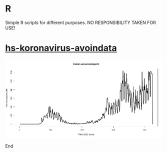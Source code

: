 # R

Simple R scripts for different purposes.  NO RESPONSIBILITY TAKEN FOR USE!

# [hs-koronavirus-avoindata](hs-koronavirus-avoindata/)

![](hs-koronavirus-avoindata/tapaukset-Kaikki&#32;sairaanhoitopiirit.png)

End
